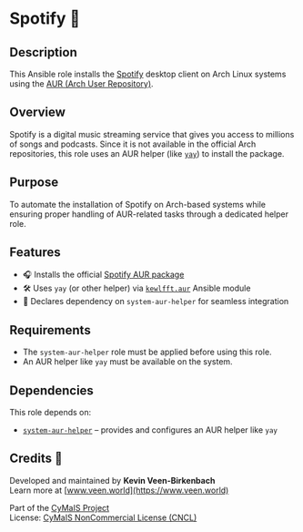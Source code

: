 # Spotify 🎵

## Description

This Ansible role installs the [Spotify](https://www.spotify.com/) desktop client on Arch Linux systems using the [AUR (Arch User Repository)](https://aur.archlinux.org/packages/spotify/).

## Overview

Spotify is a digital music streaming service that gives you access to millions of songs and podcasts. Since it is not available in the official Arch repositories, this role uses an AUR helper (like [`yay`](https://github.com/Jguer/yay)) to install the package.

## Purpose

To automate the installation of Spotify on Arch-based systems while ensuring proper handling of AUR-related tasks through a dedicated helper role.

## Features

- 🎧 Installs the official [Spotify AUR package](https://aur.archlinux.org/packages/spotify)
- 🛠 Uses `yay` (or other helper) via [`kewlfft.aur`](https://github.com/kewlfft/ansible-aur) Ansible module
- 🔗 Declares dependency on `system-aur-helper` for seamless integration

## Requirements

- The `system-aur-helper` role must be applied before using this role.
- An AUR helper like `yay` must be available on the system.

## Dependencies

This role depends on:

- [`system-aur-helper`](../system-aur-helper) – provides and configures an AUR helper like `yay`

## Credits 📝

Developed and maintained by **Kevin Veen-Birkenbach**  
Learn more at [www.veen.world](https://www.veen.world)

Part of the [CyMaIS Project](https://github.com/kevinveenbirkenbach/cymais)  
License: [CyMaIS NonCommercial License (CNCL)](https://s.veen.world/cncl)

